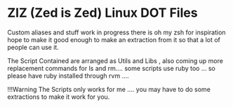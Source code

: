 ZIZ (Zed is Zed) Linux DOT Files
================================

Custom aliases and stuff work in progress there is oh my zsh for
inspiration hope to make it good enough to make an extraction from it
so that a lot of people can use it.

The Script Contained are arranged as Utils and Libs , also coming up more replacement commands for ls and rm....
some scripts use ruby too ... so please have ruby installed through rvm ....



!!!Warning 
The Scripts only works for me .... you may have to do some extractions to make it work for you.

